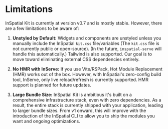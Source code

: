 # Limitations

InSpatial Kit is currently at version v0.7 and is mostly stable. However, there are a few limitations to be aware of:

1. **Unstyled by Default:** Widgets and components are unstyled unless you manually include the InSpatial `kit.css` file/variables (The `kit.css` file is not currently public or open-source). (In the future, `inspatial-serve` will handle this automatically.) Tailwind is also supported. Our goal is to move toward eliminating external CSS dependencies entirely.

2. **No HMR with InServe:** If you use Vite/RSPack, Hot Module Replacement (HMR) works out of the box. However, with InSpatial's zero-config build tool, InServe, only live reload/refresh is currently supported. HMR support is planned for future updates.

3. **Large Bundle Size:** InSpatial Kit is ambitious it's built on a comprehensive infrastructure stack, even with zero dependencies. As a result, the entire stack is currently shipped with your application, leading to larger bundle sizes. From v1 onward, this will improve with the introduction of the InSpatial CLI to allow you to ship the modules you want and ongoing optimizations.